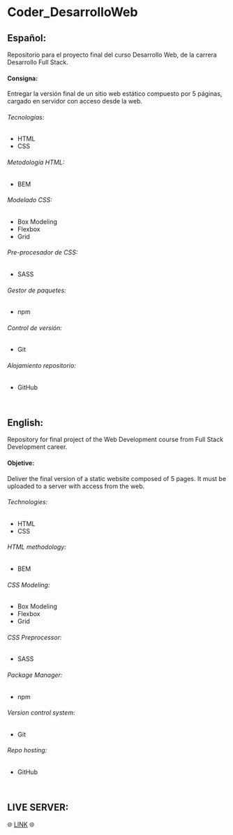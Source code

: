 # Coder_DesarrolloWeb

## Español:
Repositorio para el proyecto final del curso Desarrollo Web, de la carrera Desarrollo Full Stack.

#### Consigna: 
Entregar la versión final de un sitio web estático compuesto por 5 páginas, cargado en servidor con acceso desde la web.

###### Tecnologías:
- HTML
- CSS

###### Metodología HTML:
- BEM

###### Modelado CSS:
- Box Modeling
- Flexbox
- Grid

###### Pre-procesador de CSS:
- SASS

###### Gestor de paquetes:
- npm

###### Control de versión:
- Git

###### Alojamiento repositorio:
- GitHub

<br />

## English:
Repository for final project of the Web Development course from Full Stack Development career.

#### Objetive: 
Deliver the final version of a static website composed of 5 pages. It must be uploaded to a server with access from the web.

###### Technologies:
- HTML
- CSS

###### HTML methodology:
- BEM

###### CSS Modeling:
- Box Modeling
- Flexbox
- Grid

###### CSS Preprocessor:
- SASS

###### Package Manager:
- npm

###### Version control system:
- Git

###### Repo hosting:
- GitHub

<br />

## LIVE SERVER:
:globe_with_meridians: [LINK](https://martinbrown.netlify.app) :globe_with_meridians:
